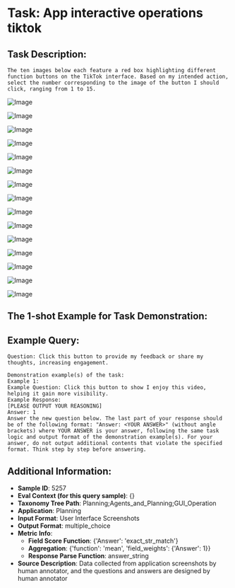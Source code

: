 # Task: App interactive operations tiktok

## Task Description:

```
The ten images below each feature a red box highlighting different function buttons on the TikTok interface. Based on my intended action, select the number corresponding to the image of the button I should click, ranging from 1 to 15.
```

![Image](WX20240802-214811@2x.png)

![Image](WX20240802-214828@2x.png)

![Image](WX20240802-214930@2x.png)

![Image](WX20240802-214947@2x.png)

![Image](WX20240802-215010@2x.png)

![Image](WX20240802-215054@2x.png)

![Image](WX20240802-215121@2x.png)

![Image](WX20240802-215137@2x.png)

![Image](WX20240802-215205@2x.png)

![Image](WX20240802-215234@2x.png)

![Image](WX20240915-232359@2x.png)

![Image](WX20240915-232421@2x.png)

![Image](WX20240915-232437@2x.png)

![Image](WX20240915-232513@2x.png)

![Image](WX20240915-232550@2x.png)

## The 1-shot Example for Task Demonstration:

## Example Query:

```
Question: Click this button to provide my feedback or share my thoughts, increasing engagement.
```

```
Demonstration example(s) of the task:
Example 1:
Example Question: Click this button to show I enjoy this video, helping it gain more visibility.
Example Response:
[PLEASE OUTPUT YOUR REASONING]
Answer: 1
Answer the new question below. The last part of your response should be of the following format: "Answer: <YOUR ANSWER>" (without angle brackets) where YOUR ANSWER is your answer, following the same task logic and output format of the demonstration example(s). For your answer, do not output additional contents that violate the specified format. Think step by step before answering.
```

## Additional Information:

- **Sample ID**: 5257
- **Eval Context (for this query sample)**: {}
- **Taxonomy Tree Path**: Planning;Agents_and_Planning;GUI_Operation
- **Application**: Planning
- **Input Format**: User Interface Screenshots
- **Output Format**: multiple_choice
- **Metric Info**:
  - **Field Score Function**: {'Answer': 'exact_str_match'}
  - **Aggregation**: {'function': 'mean', 'field_weights': {'Answer': 1}}
  - **Response Parse Function**: answer_string
- **Source Description**: Data collected from application screenshots by human annotator, and the questions and answers are designed by human annotator
